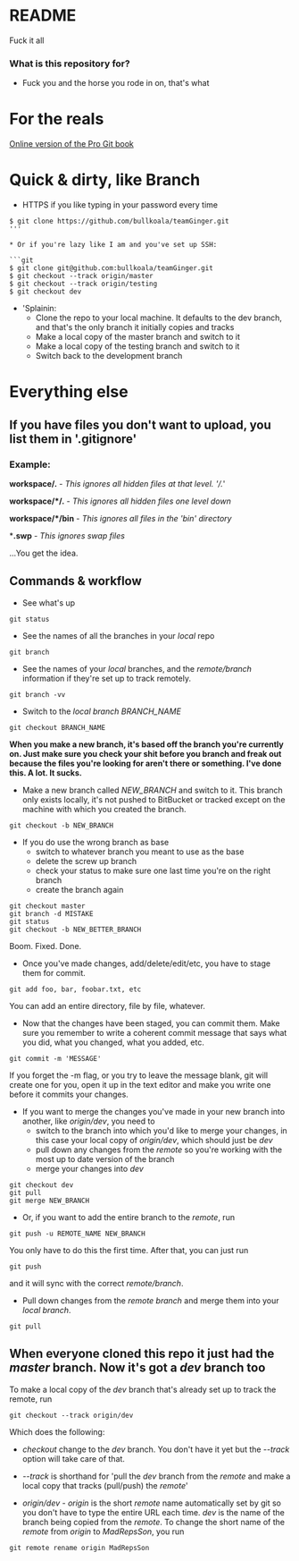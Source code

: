 # README #

Fuck it all

### What is this repository for? ###

* Fuck you and the horse you rode in on, that's what

# For the reals #

[Online version of the Pro Git book](http://git-scm.com/book/en/v2)

# Quick & dirty, like Branch #

* HTTPS if you like typing in your password every time

```git
$ git clone https://github.com/bullkoala/teamGinger.git
'''

* Or if you're lazy like I am and you've set up SSH:

```git
$ git clone git@github.com:bullkoala/teamGinger.git
$ git checkout --track origin/master
$ git checkout --track origin/testing
$ git checkout dev
```

* 'Splainin:
   * Clone the repo to your local machine. It defaults to the dev branch, and
   that's the only branch it initially copies and tracks
   * Make a local copy of the master branch and switch to it
   * Make a local copy of the testing branch and switch to it
   * Switch back to the development branch

# Everything else #

## If you have files you don't want to upload, you list them in '.gitignore'

### Example: ###

**workspace/.** - *This ignores all hidden files at that level. '/.*'

**workspace/*/.** - *This ignores all hidden files one level down*

**workspace/*/bin** - *This ignores all files in the 'bin' directory*

***.swp** - *This ignores swap files*

...You get the idea. 

## Commands & workflow ##
* See what's up

```git
git status
```

* See the names of all the branches in your *local* repo

```git
git branch
```

* See the names of your *local* branches, and the *remote/branch* information if they're set up to track remotely.

```git
git branch -vv
```

* Switch to the *local branch BRANCH_NAME*

```git
git checkout BRANCH_NAME
```

**When you make a new branch, it's based off the branch you're currently on. Just make sure you check your shit before you branch and freak out because the files you're looking for aren't there or something. I've done this. A lot. It sucks.**

* Make a new branch called *NEW_BRANCH* and switch to it. This branch only exists locally, it's not pushed to BitBucket or tracked except on the machine with which you created the branch.

```git
git checkout -b NEW_BRANCH
```
  
  * If you do use the wrong branch as base
    * switch to whatever branch you meant to use as the base
    * delete the screw up branch
    * check your status to make sure one last time you're on the right branch
    * create the branch again

```git
git checkout master
git branch -d MISTAKE
git status
git checkout -b NEW_BETTER_BRANCH
```

Boom. Fixed. Done.

* Once you've made changes, add/delete/edit/etc, you have to stage them for commit.

```git
git add foo, bar, foobar.txt, etc
```

You can add an entire directory, file by file, whatever.

* Now that the changes have been staged, you can commit them. Make sure you remember to write a coherent commit message that says what you did, what you changed, what you added, etc.

```git
git commit -m 'MESSAGE'
```

If you forget the -m flag, or you try to leave the message blank, git will create one for you, open it up in the text editor and make you write one before it commits your changes.

* If you want to merge the changes you've made in your new branch into another, like *origin/dev*, you need to
    * switch to the branch into which you'd like to merge your changes, in this case your local copy of *origin/dev*, which should just be *dev*
    * pull down any changes from the *remote* so you're working with the most up to date version of the branch
    * merge your changes into *dev*

```git
git checkout dev
git pull
git merge NEW_BRANCH
```

* Or, if you want to add the entire branch to the *remote*, run

```git
git push -u REMOTE_NAME NEW_BRANCH
```

You only have to do this the first time. After that, you can just run

```git
git push
```

and it will sync with the correct *remote/branch*.

* Pull down changes from the *remote branch* and merge them into your *local branch*.

```git
git pull
```

## When everyone cloned this repo it just had the *master* branch. Now it's got a *dev* branch too ##

To make a local copy of the *dev* branch that's already set up to track the remote, run

```git
git checkout --track origin/dev
```

Which does the following:

* *checkout* change to the *dev* branch. You don't have it yet but the *--track* option will take care of that.

* *--track* is shorthand for 'pull the *dev* branch from the *remote* and make a local copy that tracks (pull/push) the *remote*'

* *origin/dev* - *origin* is the short *remote* name automatically set by git so you don't have to type the entire URL each time. *dev* is the name of the branch being copied from the *remote*.  To change the short name of the *remote* from *origin* to *MadRepsSon*, you run

```git
git remote rename origin MadRepsSon
```

